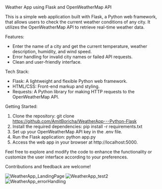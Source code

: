 Weather App using Flask and OpenWeatherMap API

This is a simple web application built with Flask, a Python web framework, that allows users to check the current weather conditions of any city. It utilizes the OpenWeatherMap API to retrieve real-time weather data.

Features:
- Enter the name of a city and get the current temperature, weather description, humidity, and wind speed.
- Error handling for invalid city names or failed API requests.
- Clean and user-friendly interface.

Tech Stack:
- Flask: A lightweight and flexible Python web framework.
- HTML/CSS: Front-end markup and styling.
- Requests: A Python library for making HTTP requests to the OpenWeatherMap API.

Getting Started:
1. Clone the repository: git clone https://github.com/AmitBoricha/WeatherApp---Python-Flask
2. Install the required dependencies: pip install -r requirements.txt
3. Set up your OpenWeatherMap API key in the .env file.
4. Run the Flask application: python app.py
5. Access the web app in your browser at http://localhost:5000.

Feel free to explore and modify the code to enhance the functionality or customize the user interface according to your preferences.

Contributions and feedback are welcome!


![WeatherApp_LandingPage](https://github.com/AmitBoricha/WeatherApp---Python-Flask/assets/79803194/ea6fff8f-58a3-4eec-a750-d041b786ae81)
![WeatherApp_test2](https://github.com/AmitBoricha/WeatherApp---Python-Flask/assets/79803194/59f7f96f-b5c3-4ef8-b5e4-21192c2daa14)
![WeatherApp_errorHandling](https://github.com/AmitBoricha/WeatherApp---Python-Flask/assets/79803194/942b753f-2201-4a64-aa51-a81ee58f1870)
